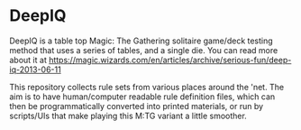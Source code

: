 DeepIQ
======

DeepIQ is a table top Magic: The Gathering solitaire game/deck testing method that uses a series of tables, and a single die.
You can read more about it at https://magic.wizards.com/en/articles/archive/serious-fun/deep-iq-2013-06-11

This repository collects rule sets from various places around the 'net.
The aim is to have human/computer readable rule definition files, which can then be programmatically converted into printed materials, or run by scripts/UIs that make playing this M:TG variant a little smoother.
